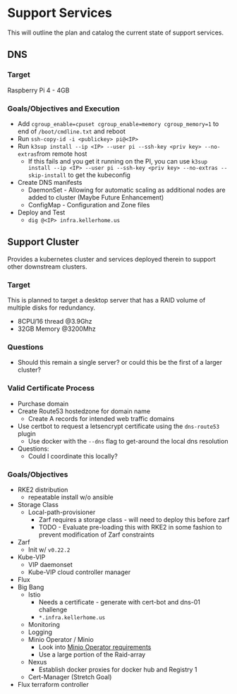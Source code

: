 # Support Services

This will outline the plan and catalog the current state of support services.

## DNS

### Target
Raspberry Pi 4 - 4GB

### Goals/Objectives and Execution
- Add `cgroup_enable=cpuset cgroup_enable=memory cgroup_memory=1` to end of `/boot/cmdline.txt` and reboot
- Run `ssh-copy-id -i <publickey> pi@<IP>`
- Run `k3sup install --ip <IP> --user pi --ssh-key <priv key> --no-extras`from remote host
    - If this fails and you get it running on the PI, you can use `k3sup install --ip <IP> --user pi --ssh-key <priv key> --no-extras --skip-install` to get the kubeconfig
- Create DNS manifests
    - DaemonSet - Allowing for automatic scaling as additional nodes are added to cluster (Maybe Future Enhancement)
    - ConfigMap - Configuration and Zone files
- Deploy and Test
    - `dig @<IP> infra.kellerhome.us`

## Support Cluster

Provides a kubernetes cluster and services deployed therein to support other downstream clusters.

### Target
This is planned to target a desktop server that has a RAID volume of multiple disks for redundancy.
- 8CPU/16 thread @3.9Ghz
- 32GB Memory @3200Mhz

### Questions
- Should this remain a single server? or could this be the first of a larger cluster?

### Valid Certificate Process
- Purchase domain
- Create Route53 hostedzone for domain name
    - Create A records for intended web traffic domains
- Use certbot to request a letsencrypt certificate using the `dns-route53` plugin
    - Use docker with the `--dns` flag to get-around the local dns resolution
- Questions:
    - Could I coordinate this locally?

### Goals/Objectives
- RKE2 distribution
    - repeatable install w/o ansible
- Storage Class
    - Local-path-provisioner
        - Zarf requires a storage class - will need to deploy this before zarf
        - TODO - Evaluate pre-loading this with RKE2 in some fashion to prevent modification of Zarf constraints
- Zarf
    - Init w/ `v0.22.2`
- Kube-VIP
    - VIP daemonset
    - Kube-VIP cloud controller manager
- Flux
- Big Bang
    - Istio
        - Needs a certificate - generate with cert-bot and dns-01 challenge
        - `*.infra.kellerhome.us`
    - Monitoring
    - Logging
    - Minio Operator / Minio
        - Look into [Minio Operator requirements](https://github.com/minio/operator/blob/master/README.md)
        - Use a large portion of the Raid-array
    - Nexus
        - Establish docker proxies for docker hub and Registry 1
    - Cert-Manager (Stretch Goal)
- Flux terraform controller